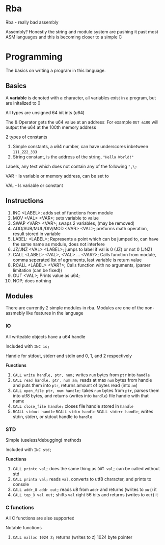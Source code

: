 # Rba
Rba - really bad assembly

Assembly? Honestly the string and module system are pushing it past most ASM languages and this is becoming closer to a simple C

# Programming
The basics on writing a program in this language.

## Basics
A **variable** is denoted with a character, all variables exist in a program, but are initalized to 0

All types are unsigned 64 bit ints (u64)

The & Operator gets the u64 value at an address: 
For example `OUT &100` will output the u64 at the 100th memory address

2 types of constants
1. Simple constants, a u64 number, can have underscores inbetween `111_222_333`
2. String constant, is the address of the string, `"Hello World!"`

Labels, any text which does not contain any of the following `",\;` 

VAR - Is variable or memory address, can be set to

VAL - Is variable or constant

## Instructions
1) INC \<LABEL\>; adds set of functions from module
2) MOV \<VAL\> \<VAR\>; sets variable to value
3) SWAP \<VAR\> \<VAR\>; swaps 2 variables, (may be removed)
4) ADD/SUB/MUL/DIV/MOD \<VAR\> \<VAL\>; preforms math operation, result stored in variable
5) LABEL: \<LABEL\>; Represents a point which can be jumped to, can have the same name as module, does not interfere
6) JZ/JNZ \<VAL\> \<LABEL\>; jumps to label if val is 0 (JZ) or not 0 (JNZ)
7) CALL \<LABEL\> \<VAL\>, \<VAL\> ... \<VAR?\>; Calls function from module, comma seperated list of agruments, last variable is return value
8) RCALL \<LABEL\> <VAR?>; Calls function with no arguments, (parser limitation (can be fixed))
9) OUT \<VAL\>; Prints value as u64;
10) NOP; does nothing

## Modules
There are currently 2 simple modules in rba.
Modules are one of the non-assmebly like features in the language

### IO
All writeable objects have a u64 handle

Included with `INC io;`

Handle for stdout, stderr and stdin and 0, 1, and 2 respectively

**Functions**
1. `CALL write handle, ptr, num;` writes `num` bytes from `ptr` into `handle`
2. `CALL read handle, ptr, num am;` reads at max `num` bytes from handle and puts them into `ptr`, returns amount of bytes read (into `am`)
3. `CALL open_file ptr, num handle;` takes `num` bytes from `ptr`, parses them into utf8 bytes, and returns (writes into `handle`) file handle with that name
4. `CALL close_file handle;` closes file handle stored in `handle`
5. `RCALL stdout handle` `RCALL stdin handle` `RCALL stderr handle`, writes stdin, stderr, or stdout handle to `handle`

### STD
Simple (useless/debugging) methods

Included with `INC std;`

**Functions**
1. `CALL printc val;` does the same thing as `OUT val;` can be called without std
2. `CALL printa val;` reads `val`, converts to utf8 character, and prints to console
3. `CALL addr_8 addr out;` reads u8 from `addr` and returns (writes to `out`) it
4. `CALL top_8 val out;` shifts `val` right 56 bits and returns (writes to `out`) it


### C functions
All C functions are also supported

Notable functions
1. `CALL malloc 1024 Z;` returns (writes to `Z`) 1024 byte pointer
